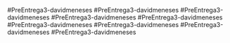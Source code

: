 #PreEntrega3-davidmeneses
#PreEntrega3-davidmeneses
#PreEntrega3-davidmeneses
#PreEntrega3-davidmeneses
#PreEntrega3-davidmeneses
#PreEntrega3-davidmeneses
#PreEntrega3-davidmeneses
#PreEntrega3-davidmeneses
#PreEntrega3-davidmeneses
